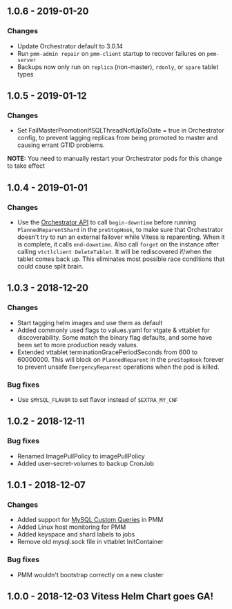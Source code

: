 ## 1.0.6 - 2019-01-20

### Changes
* Update Orchestrator default to 3.0.14
* Run `pmm-admin repair` on `pmm-client` startup to recover failures on `pmm-server`
* Backups now only run on `replica` (non-master), `rdonly`, or `spare` tablet types

## 1.0.5 - 2019-01-12

### Changes
* Set FailMasterPromotionIfSQLThreadNotUpToDate = true in Orchestrator config, to prevent
lagging replicas from being promoted to master and causing errant GTID problems.

**NOTE:** You need to manually restart your Orchestrator pods for this change to take effect

## 1.0.4 - 2019-01-01

### Changes
* Use the [Orchestrator API](https://github.com/github/orchestrator/blob/master/docs/using-the-web-api.md)
to call `begin-downtime` before running `PlannedReparentShard` in the `preStopHook`, to make sure that Orchestrator
doesn't try to run an external failover while Vitess is reparenting. When it is complete, it calls `end-downtime`.
Also call `forget` on the instance after calling `vtctlclient DeleteTablet`. It will be rediscovered if/when
the tablet comes back up. This eliminates most possible race conditions that could cause split brain.

## 1.0.3 - 2018-12-20

### Changes
* Start tagging helm images and use them as default
* Added commonly used flags to values.yaml for vtgate & vttablet for discoverability.
Some match the binary flag defaults, and some have been set to more production ready values.
* Extended vttablet terminationGracePeriodSeconds from 600 to 60000000.
This will block on `PlannedReparent` in the `preStopHook` forever to prevent
unsafe `EmergencyReparent` operations when the pod is killed.

### Bug fixes
* Use `$MYSQL_FLAVOR` to set flavor instead of `$EXTRA_MY_CNF`

## 1.0.2 - 2018-12-11

### Bug fixes
* Renamed ImagePullPolicy to imagePullPolicy
* Added user-secret-volumes to backup CronJob

## 1.0.1 - 2018-12-07

### Changes
* Added support for [MySQL Custom Queries](https://www.percona.com/blog/2018/10/10/percona-monitoring-and-management-pmm-1-15-0-is-now-available/) in PMM
* Added Linux host monitoring for PMM
* Added keyspace and shard labels to jobs
* Remove old mysql.sock file in vttablet InitContainer

### Bug fixes
* PMM wouldn't bootstrap correctly on a new cluster

## 1.0.0 - 2018-12-03 Vitess Helm Chart goes GA!